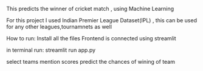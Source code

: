 This predicts the winner of cricket match , using Machine Learning

For this project I used Indian Premier League Dataset(IPL) , this can be used for any other leagues,tournamnets as well

How to run:
Install all the files
Frontend is connected using streamlit

in terminal run:
    streamlit run app.py 

select teams
mention scores
predict the chances of wining of team


